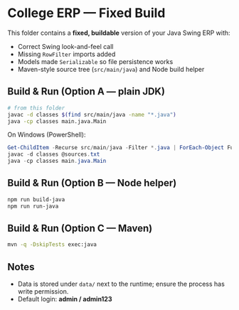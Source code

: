 # College ERP — Fixed Build

This folder contains a **fixed, buildable** version of your Java Swing ERP with:
- Correct Swing look-and-feel call
- Missing `RowFilter` imports added
- Models made `Serializable` so file persistence works
- Maven-style source tree (`src/main/java`) and Node build helper

## Build & Run (Option A — plain JDK)

```bash
# from this folder
javac -d classes $(find src/main/java -name "*.java")
java -cp classes main.java.Main
```

On Windows (PowerShell):

```powershell
Get-ChildItem -Recurse src/main/java -Filter *.java | ForEach-Object FullName | Set-Content sources.txt
javac -d classes @sources.txt
java -cp classes main.java.Main
```

## Build & Run (Option B — Node helper)

```bash
npm run build-java
npm run run-java
```

## Build & Run (Option C — Maven)

```bash
mvn -q -DskipTests exec:java
```

## Notes
- Data is stored under `data/` next to the runtime; ensure the process has write permission.
- Default login: **admin / admin123**
